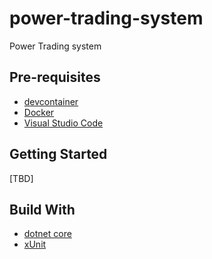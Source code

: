# power-trading-system

Power Trading system

## Pre-requisites

- [devcontainer](https://code.visualstudio.com/docs/remote/containers)
- [Docker](https://www.docker.com/)
- [Visual Studio Code](https://code.visualstudio.com/)

## Getting Started

[TBD]

## Build With

- [dotnet core](https://dotnet.microsoft.com/download)
- [xUnit](https://xunit.net/)
